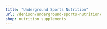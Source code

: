 ```yaml
---
title: "Underground Sports Nutrition"
url: /denison/underground-sports-nutrition/
shop: nutrition supplements
---
```

